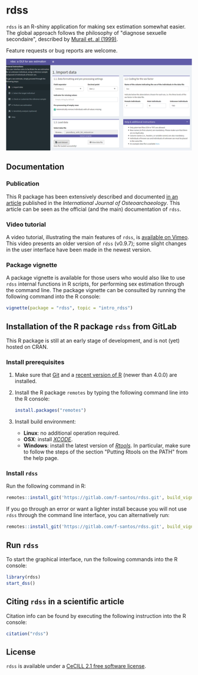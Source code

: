 rdss
====

`rdss` is an R-shiny application for making sex estimation somewhat easier. The global approach follows the philosophy of "diagnose sexuelle secondaire", described by [Murail et. al (1999)](https://doi.org/10.1002/(SICI)1099-1212(199901/02)9:1%3C39::AID-OA458%3E3.0.CO;2-V).

Feature requests or bug reports are welcome.

![rdss_UI](./inst/rdss_UI.png "An overview of `rdss` user interface")

## Documentation

### Publication

This R package has been extensively described and documented [in an article](https://doi.org/10.1002/oa.2957) published in the *International Journal of Osteoarchaeology*. This article can be seen as the official (and the main) documentation of `rdss`.

### Video tutorial

A video tutorial, illustrating the main features of `rdss`, is [available on Vimeo](https://vimeo.com/465373176). This video presents an older version of `rdss` (v0.9.7); some slight changes in the user interface have been made in the newest version.

### Package vignette

A package vignette is available for those users who would also like to use `rdss` internal functions in R scripts, for performing sex estimation through the command line. The package vignette can be consulted by running the following command into the R console:

```r
vignette(package = "rdss", topic = "intro_rdss")
```

## Installation of the R package `rdss` from GitLab

This R package is still at an early stage of development, and is not (yet) hosted on CRAN.

### Install prerequisites

1. Make sure that [Git](https://git-scm.com/) and a [recent version of R](https://cran.r-project.org/) (newer than 4.0.0) are installed.

2. Install the R package `remotes` by typing the following command line into the R console:

   ```r
   install.packages("remotes")
   ```

3. Install build environment:
    * **Linux**: no additional operation required.
    * **OSX**: install *[XCODE](https://developer.apple.com/xcode/)*.
    * **Windows**: install the latest version of *[Rtools](https://cran.r-project.org/bin/windows/Rtools/)*. In particular, make sure to follow the steps of the section "Putting Rtools on the PATH" from the help page.

### Install `rdss`

Run the following command in R:

```r
remotes::install_git('https://gitlab.com/f-santos/rdss.git', build_vignette = TRUE)
```

If you go through an error or want a lighter install because you will not use `rdss` through the command line interface, you can alternatively run:

```r
remotes::install_git('https://gitlab.com/f-santos/rdss.git', build_vignette = FALSE)
```
	
## Run `rdss`

To start the graphical interface, run the following commands into the R console:

```r
library(rdss)
start_dss()
```

## Citing `rdss` in a scientific article

Citation info can be found by executing the following instruction into the R console:

```r
citation("rdss")
```

## License

`rdss` is available under a [CeCILL 2.1 free software license](http://cecill.info/licences/Licence_CeCILL_V2.1-en.html).
